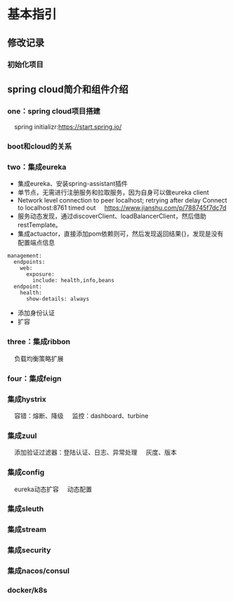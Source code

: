 # 基本指引

## 修改记录
### 初始化项目

## spring cloud简介和组件介绍

### one：spring cloud项目搭建
    spring initializr:https://start.spring.io/

### boot和cloud的关系

### two：集成eureka
* 集成eureka、安装spring-assistant插件
* 单节点，无需进行注册服务和拉取服务，因为自身可以做eureka client
* Network level connection to peer localhost; retrying after delay Connect to localhost:8761 timed out
    https://www.jianshu.com/p/788745f7dc7d
* 服务动态发现，通过discoverClient、loadBalancerClient，然后借助restTemplate。
* 集成actuactor，直接添加pom依赖则可，然后发现返回结果{}，发现是没有配置端点信息
```
management:
  endpoints:
    web:
      exposure:
        include: health,info,beans
  endpoint:
    health:
      show-details: always
```
* 添加身份认证
* 扩容


### three：集成ribbon
    负载均衡策略扩展

### four：集成feign

### 集成hystrix
    容错：熔断、降级
    监控：dashboard、turbine

### 集成zuul
    添加验证过滤器：登陆认证、日志、异常处理
    灰度、版本

### 集成config
    eureka动态扩容
    动态配置

### 集成sleuth

### 集成stream

### 集成security

### 集成nacos/consul

### docker/k8s









